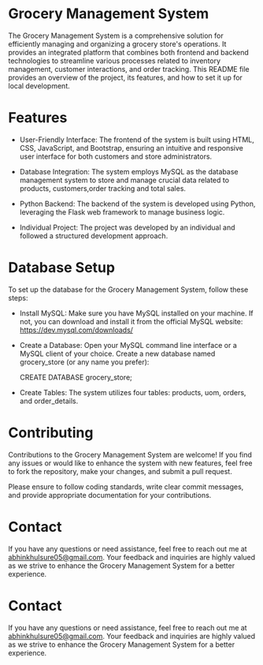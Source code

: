# Grocery Management System
The Grocery Management System is a comprehensive solution for efficiently managing and organizing a grocery store's operations. It provides an integrated platform that combines both frontend and backend technologies to streamline various processes related to inventory management, customer interactions, and order tracking. This README file provides an overview of the project, its features, and how to set it up for local development.

# Features
- User-Friendly Interface: The frontend of the system is built using HTML, CSS, JavaScript, and Bootstrap, ensuring an intuitive and responsive user interface for both customers and store administrators.

- Database Integration: The system employs MySQL as the database management system to store and manage crucial data related to products, customers,order tracking and total sales.

- Python Backend: The backend of the system is developed using Python, leveraging the Flask web framework to manage business logic.

- Individual Project: The project was developed by an individual and followed a structured development approach.

# Database Setup
To set up the database for the Grocery Management System, follow these steps:

- Install MySQL:
Make sure you have MySQL installed on your machine. If not, you can download and install it from the official MySQL website: https://dev.mysql.com/downloads/

- Create a Database:
Open your MySQL command line interface or a MySQL client of your choice. Create a new database named grocery_store (or any name you prefer):

  CREATE DATABASE grocery_store;
  
- Create Tables:
The system utilizes four tables: products, uom, orders, and order_details. 

# Contributing

Contributions to the Grocery Management System are welcome! If you find any issues or would like to enhance the system with new features, feel free to fork the repository, make your changes, and submit a pull request.

Please ensure to follow coding standards, write clear commit messages, and provide appropriate documentation for your contributions.


# Contact

If you have any questions or need assistance, feel free to reach out me at abhinkhulsure05@gmail.com. Your feedback and inquiries are highly valued as we strive to enhance the Grocery Management System for a better experience.

# Contact

If you have any questions or need assistance, feel free to reach out me at abhinkhulsure05@gmail.com. Your feedback and inquiries are highly valued as we strive to enhance the Grocery Management System for a better experience.



